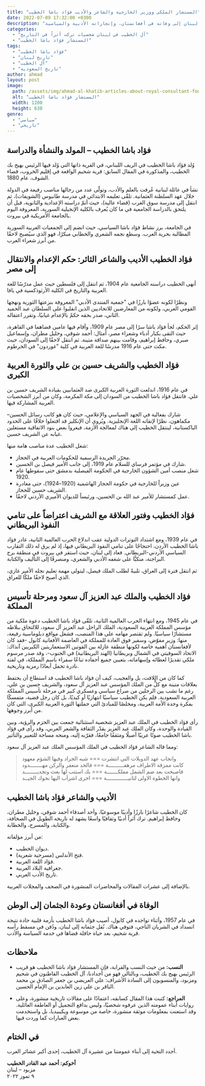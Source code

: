 ```yaml
---
title: "المستشار الملكي ووزير الخارجية والشاعر والأديب فؤاد باشا الخطيب"
date: 2022-07-09 17:32:00 +0300
description: "سيرة حياة فؤاد باشا الخطيب، من مولده في لبنان إلى وفاته في أفغانستان، وإنجازاته الأدبية والسياسية."
categories:
  - "آل الخطيب في لبنان شخصيات تركت أثراً في التاريخ"
  - "المستشار فؤاد باشا الخطيب"
tags:
  - "فؤاد باشا الخطيب"
  - "تاريخ لبنان"
  - "آل الخطيب"
  - "تاريخ السعودية"
author: ahmad
layout: post
image:
  path: /assets/img/ahmad-al-khatib-articles-about-royal-consultant-fouad-pasha-al-khatib.webp
  alt: "المستشار فؤاد باشا الخطيب"
  width: 1200
  height: 630
genre:
  - "سياسي"
  - "تاريخي"
---
```


## فؤاد باشا الخطيب – المولد والنشأة والدراسة

وُلد فؤاد باشا الخطيب في الريف اللبناني، في القرية ذاتها التي وُلد فيها الرئيس بهيج بك الخطيب، والمذكورة في المقال السابق: قرية شحيم الواقعة في إقليم الخروب، قضاء الشوف، عام 1880.

نشأ في عائلة لبنانية عُرفت بالعلم والأدب، وتولّى عدد من رجالها مناصب رفيعة في الدولة خلال عهد السلطنة العثمانية. تلقّى تعليمه الابتدائي في مدرسة طانيوس (الشويفات)، ثم انتقل إلى مدرسة سوق الغرب (قضاء عالية)، حيث أتمّ دراسته الإعدادية والثانوية، قبل أن يلتحق بالدراسة الجامعية في ما كان يُعرف بالكلية الإنجيلية السورية، المعروفة اليوم بالجامعة الأمريكية في بيروت.

في الجامعة، برز نشاط فؤاد باشا السياسي، حيث انضم إلى الجمعيات العربية السورية المطالبة بحرية العرب. وسطع نجمه الشعري والخطابي مبكرًا، فهو الذي سيُصبح لاحقًا من أبرز شعراء العرب.

## فؤاد الخطيب الأديب والشاعر الثائر: حكم الإعدام والانتقال إلى مصر

أنهى الخطيب دراسته الجامعية عام 1904، ثم انتقل إلى فلسطين حيث عمل مدرّسًا للغة العربية والتاريخ في الكلية الأرثوذكسية في يافا.

ونظرًا لكونه عضوًا بارزًا في "جمعية المنتدى الأدبي" المعروفة بنزعتها الثورية ونهجها القومي العربي، ولكونه من المعارضين للاتحاديين الذين انقلبوا على السلطان عبد الحميد الثاني، صدر بحقه حكمٌ بالإعدام غيابيًا، وتقرر اعتقاله.

إثر الحكم، لجأ فؤاد باشا سرًا إلى مصر عام 1909، وأقام فيها عامين قضاهما في القاهرة، حيث التقى بكبار أدباء وشعراء مصر، أمثال: أحمد شوقي، وخليل مطران، وإسماعيل صبري، وحافظ إبراهيم، وقامت بينهم صداقة متينة. ثم انتقل لاحقًا إلى السودان، حيث مكث حتى عام 1916 مدرسًا للغة العربية في كلية "غوردون" في الخرطوم.

## فؤاد الخطيب والشريف حسين بن علي والثورة العربية الكبرى

في عام 1916، اندلعت الثورة العربية الكبرى ضد العثمانيين بقيادة الشريف حسين بن علي. فانتقل فؤاد باشا الخطيب من السودان إلى مكة المكرمة، وكان من أبرز الشخصيات العربية المشاركة فيها.

شارك بفعالية في الجهد السياسي والإعلامي، حيث كان هو كاتب رسائل الحسين–مكماهون، نظرًا لإتقانه اللغة الإنجليزية. ويُروى أن الإنكليز قد افتعلوا خلافًا على الحدود الباكستانية، لينتقل الخطيب إلى هناك لمعالجة الأزمة، فيغروا بعض بنود الاتفاقية مستغلين غيابه عن الشريف حسين.

شغل الخطيب عدة مناصب هامة منها:

- محرّر الجريدة الرسمية للحكومات العربية في الحجاز.  
- شارك في مؤتمر فرساي للسلام عام 1919، إلى جانب الأمير فيصل بن الحسين.  
- شغل منصب أمين الشؤون الخارجية في الحكومة الفيصلية بدمشق حتى سقوطها عام 1920.  
- عين وزيراً للخارجية في حكومة الحجاز الهاشمية (1920–1924)، حتى مغادرة الشريف حسين للحجاز.  
- عمل كمستشار للأمير عبد الله بن الحسين، ورئيساً للديوان الأميري الأردني لاحقًا.

## فؤاد الخطيب وفتور العلاقة مع الشريف اعتراضاً على تنامي النفوذ البريطاني

في عام 1939، ومع اشتداد التوترات الدولية عقب اندلاع الحرب العالمية الثانية، غادر فؤاد باشا الخطيب الأردن، احتجاجًا على تنامي النفوذ البريطاني فيها، إذ لم يرق له ذلك التقارب السياسي الأردني-البريطاني. فعاد إلى لبنان، حيث استقر في بيروت في منطقة برج البراجنة، منكبًّا على شغفه الأدبي والشعري، ومنصرفًا إلى التأليف والكتابة.

ثم انتقل فترة إلى العراق، تلبيةً لطلب الملك فيصل، ليتولى مهمة تعليم نجله الأمير غازي، الذي أصبح لاحقًا ملكًا للعراق.

## فؤاد الخطيب والملك عبد العزيز آل سعود ومرحلة تأسيس المملكة

في عام 1945، ومع انتهاء الحرب العالمية الثانية، تلقّى فؤاد باشا الخطيب دعوة ملكية من مؤسس المملكة العربية السعودية، الملك الراحل عبد العزيز آل سعود، للالتحاق ببلاطه مستشارًا سياسيًا. ولم تقتصر مهامه على هذا المنصب، فشغل مواقع دبلوماسية رفيعة، منها: وزير مفوّض، وسفير فوق العادة للمملكة في العاصمة الأفغانية كابول -فقد كان لأفغانستان أهمية خاصة لكونها منطقة عازلة بين القوتين الاستعماريتين الكبريين آنذاك: الاتحاد السوفيتي في الشمال وبريطانيا (الهند البريطانية) في الجنوب-، وقد صدر مرسوم ملكي تقديرًا لعطائه وإسهاماته،  بتعيين جميع أحفاده تباعًا سفراء باسم المملكة، في لفتة نادرة تحمل أبعادًا رمزية وتاريخية.

كما كان من اللافت، بل والعجيب، كيف أن فؤاد باشا الخطيب قد استطاع أن يحتفظ بعلاقات متينة مع كلٍّ من الملك المؤسس عبد العزيز آل سعود، والشريف حسين بن علي، رغم ما نشب بين الرجلين من صراع سياسي وعسكري كبير في مرحلة تأسيس المملكة العربية السعودية. فلم يكن الخطيب سياسيًا انتهازيًا أو كيديًا، بل كان رجل قضية، متمسكًا بفكرة وحدة الأمة العربية، ومخلصًا للمبادئ التي حملتها الثورة العربية الكبرى، التي كان من أبرز وجوهها.

رأى فؤاد الخطيب في الملك عبد العزيز شخصية استثنائية جمعت بين الحزم والرؤية، وبين القيادة والوحدة، وكان الملك عبد العزيز يقدّر الثقافة والشعر العربي، وقد رأى في فؤاد باشا الخطيب صوتًا عربيًا أصيلًا ومثقفًا جامعًا، فقرّبه إليه، ومنحه مساحة للتعبير والتأثير.

ومما قاله الشاعر فؤاد الخطيب في الملك المؤسس الملك عبد العزيز آل سعود:

> وانجاب عهد الدويلات التي انتشرت === شبه الجراد وفيها الشؤم معهود  
> كانت ممزقة الاطراف مرهقــــــــــة === فالخد منعفر والركن مهــــــــدود  
> فاصبحت بعد ضم الشمل مملكـــــــة === بك استتب لها بعث وتجديــــــــد  
> وانها الخطوة الاولى لثانيــــــــــــــة === اخرى اشرأب اليها نحوك الجيــد 

## الأديب والشاعر فؤاد باشا الخطيب

كان الخطيب شاعرًا بارزًا وأديبًا موسوعيًا، وأحد أصدقاء أحمد شوقي، وخليل مطران، وحافظ إبراهيم. ترك أثراً أدبيًا وثقافيًا واسعًا يشهد له تاريخه الطويل في الصحافة، والكتابة، والمسرح، والخطابة.

من أبرز مؤلفاته:

- ديوان الخطيب.  
- فتح الأندلس (مسرحية شعرية).  
- فؤاد اللغة العربية.  
- جغرافية البلاد العربية.  
- تاريخ الأدب العربي.  

بالإضافة إلى عشرات المقالات والمحاضرات المنشورة في الصحف والمجلات العربية.

## الوفاة في أفغانستان وعودة الجثمان إلى الوطن

في عام 1957، وأثناء تواجده في كابول، أصيب فؤاد باشا الخطيب بأزمة قلبية حادة نتيجة انسداد في الشريان التاجي، فتوفي هناك. نُقل جثمانه إلى لبنان، ودُفن في مسقط رأسه قرية شحيم، بعد حياة حافلة قضاها في خدمة السياسة والأدب.

## ملاحظات

- **النسب:** من حيث النسب والقرابة، فإن المستشار فؤاد باشا الخطيب هو قريب الرئيس بهيج بك الخطيب، وبالتالي فهو من أجدادنا، آل الخطيب القاطنون في شحيم ومزبود، والمنسوبون إلى السادة الأشراف: علي العريضي بن جعفر الصادق بن محمد الباقر بن علي زين العابدين بن الإمام الحسين.  

- **المراجع:** كتبت هذا المقال كسابقه، اعتمادًا على مقالات تاريخية منشورة، وعلى روايات أبناء عمومته الذين عرفوه شخصيًا، وليس بدافع التجميل أو العاطفة العائلية. وقد استعنت بمعلومات موثقة منشورة، خاصة من موسوعة ويكيبيديا، بل واستخدمت بعض العبارات كما وردت فيها.

## في الختام

أجدد التحية إلى أبناء عمومتنا من عشيرة آل الخطيب، إحدى أكبر عشائر العرب.

**أخوكم: أحمد عبد القادر الخطيب**  
مزبود – لبنان  
٩ تموز ٢٠٢٢